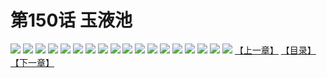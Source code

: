 # 第150话 玉液池
![](https://s2.baozimh.com/scomic/sanyanxiaotianlu-samanhua/0/149-l4ma/1.jpg)
![](https://s2.baozimh.com/scomic/sanyanxiaotianlu-samanhua/0/149-l4ma/2.jpg)
![](https://s2.baozimh.com/scomic/sanyanxiaotianlu-samanhua/0/149-l4ma/3.jpg)
![](https://s2.baozimh.com/scomic/sanyanxiaotianlu-samanhua/0/149-l4ma/4.jpg)
![](https://s2.baozimh.com/scomic/sanyanxiaotianlu-samanhua/0/149-l4ma/5.jpg)
![](https://s2.baozimh.com/scomic/sanyanxiaotianlu-samanhua/0/149-l4ma/6.jpg)
![](https://s2.baozimh.com/scomic/sanyanxiaotianlu-samanhua/0/149-l4ma/7.jpg)
![](https://s2.baozimh.com/scomic/sanyanxiaotianlu-samanhua/0/149-l4ma/8.jpg)
![](https://s2.baozimh.com/scomic/sanyanxiaotianlu-samanhua/0/149-l4ma/9.jpg)
![](https://s2.baozimh.com/scomic/sanyanxiaotianlu-samanhua/0/149-l4ma/10.jpg)
![](https://s2.baozimh.com/scomic/sanyanxiaotianlu-samanhua/0/149-l4ma/11.jpg)
![](https://s2.baozimh.com/scomic/sanyanxiaotianlu-samanhua/0/149-l4ma/12.jpg)
![](https://s2.baozimh.com/scomic/sanyanxiaotianlu-samanhua/0/149-l4ma/13.jpg)
![](https://s2.baozimh.com/scomic/sanyanxiaotianlu-samanhua/0/149-l4ma/14.jpg)
![](https://s2.baozimh.com/scomic/sanyanxiaotianlu-samanhua/0/149-l4ma/15.jpg)
![](https://s2.baozimh.com/scomic/sanyanxiaotianlu-samanhua/0/149-l4ma/16.jpg)
![](https://s2.baozimh.com/scomic/sanyanxiaotianlu-samanhua/0/149-l4ma/17.jpg)
![](https://s2.baozimh.com/scomic/sanyanxiaotianlu-samanhua/0/149-l4ma/18.jpg)
[【上一章】](./149.md)
[【目录】](./README.md)
[【下一章】](./151.md)
